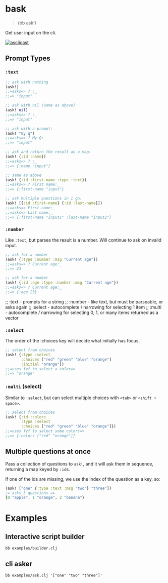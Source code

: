 # bask

> (bb ask!)

Get user input on the cli.

[![asciicast](https://asciinema.org/a/H9ku50G8la8CJL6lCxnqs1EwC.png)](https://asciinema.org/a/H9ku50G8la8CJL6lCxnqs1EwC)

## Prompt Types


### `:text`

```clojure
;; ask with nothing
(ask!)
;;=asks=> ? :_
;;=> "input"

;; ask with nil (same as above)
(ask! nil)
;;=asks=> ? :_
;;=> "input"

;; ask with a prompt:
(ask! "my q")
;;=asks=> ? My Q:_
;;=> "input"

;; ask and return the result as a map:
(ask! {:id :name})
;;=asks=> ? :_
;;=> {:name "input"}

;; same as above 
(ask! {:id :first-name :type :text})
;;=asks=> ? First name:_
;;=> {:first-name "input"}

;; ask multiple questions in 1 go:
(ask! [{:id :first-name} {:id :last-name}])
;;=asks=> First name:_
;;=asks=> Last name:_
;;=> {:first-name "input1" :last-name "input2"}
```

### `:number`

Like `:text`, but parses the result is a number. Will continue to ask on invalid input. 

``` clojure
;; ask for a number
(ask! {:type :number :msg "Current age"})
;;=asks=> ? Current age:_
;;=> 23

;; ask for a number
(ask! {:id :age :type :number :msg "Current age"})
;;=asks=> ? Current age:_
;;=> {:age 23}
```

;; :text - prompts for a string
;; :number - like text, but must be parseable, or asks again
;; :select - autocomplete / narrowing for selecting 1 item
;; :multi - autocomplete / narrowing for selecting 0, 1, or many items returned as a vector

### `:select`

The order of the :choices key will decide what initially has focus.

``` clojure
;; select from choices
(ask! {:type :select
       :choices ["red" "green" "blue" "orange"]
       :initial "orange"})
;;=uses fzf to select a color=>
;;=> "orange"
```

### `:multi` (select)

Similar to `:select`, but can select multiple choices with `<tab>` or `<shift + space>`.

``` clojure
;; select from choices
(ask! {:id :colors
       :type :select
       :choices ["red" "green" "blue" "orange"]})
;;=uses fzf to select some colors=>
;;=> {:colors ["red" "orange"]}
```

## Multiple questions at once

Pass a collection of questions to `ask!`, and it will ask them in sequence, returning a map keyed by `:id`s.

If one of the ids are missing, we use the index of the question as a key, so:

``` clojure
(ask! ["one" {:type :text :msg "two"} "three"])
;= asks 3 questions =>
{0 "apple", 1 "orange", 2 "banana"}
```

# Examples

## Interactive script builder

`bb examples/builder.clj`

## cli asker

`bb examples/ask.clj '["one" "two" "three"]'`
